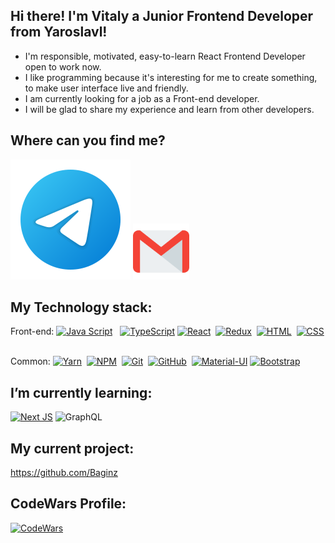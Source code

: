 ## Hi there!  I'm Vitaly a Junior Frontend Developer from Yaroslavl!

* I'm responsible, motivated, easy-to-learn React Frontend Developer open to work now.
* I like programming because it's interesting for me to create something, to make user interface live and friendly.
* I am currently looking for a job as a Front-end developer.
* I will be glad to share my experience and learn from other developers.

## Where can you find me?

<!-- [<img src="Linkedin.svg">]() -->
[<img src="telegram.svg">](https://t.me/Bagins)
[<img src="gmail.svg" width="90px" height="90px">](mailto:baginsqt@gmail.com)
<br />

## My Technology stack:

Front-end: 
[![Java Script](https://shields.io/badge/-Java_Script-F7DF1E?logo=javascript&style=for-the-badge&logoColor=222)](https://learn.javascript.ru/) &nbsp;
[![TypeScript](https://img.shields.io/badge/-TypeScript-f9fbfa?logo=TypeScript&style=for-the-badge)](https://www.typescriptlang.org/)
[![React](https://shields.io/badge/-React-f9fbfa?logo=react&style=for-the-badge)](https://reactjs.org/)&nbsp;
[![Redux](https://shields.io/badge/-Redux-710B77?logo=redux&style=for-the-badge)](https://redux.js.org/)&nbsp;
[![HTML](https://shields.io/badge/-HTML5-E34F26?logo=html5&style=for-the-badge&logoColor=fff)](https://www.w3schools.com/html/)&nbsp;
[![CSS](https://shields.io/badge/-CSS3-1572B6?logo=css3&style=for-the-badge&logoColor=fff)](https://www.w3schools.com/css/)&nbsp;
<br />

Common: 
[![Yarn](https://shields.io/badge/-Yarn-f0efe7?logo=git&style=for-the-badge)](https://yarnpkg.com/)&nbsp;
[![NPM](https://img.shields.io/badge/NPM-%23000000.svg?style=for-the-badge&logo=npm&logoColor=white)](https://www.npmjs.com/)&nbsp;
[![Git](https://shields.io/badge/-Git-f0efe7?logo=git&style=for-the-badge)](https://git-scm.com/)&nbsp;
[![GitHub](https://shields.io/badge/-GitHub-333?logo=GitHub&style=for-the-badge)](https://github.com/)&nbsp;
[![Material-UI](https://img.shields.io/badge/-materialui-1572B6?logo=Material-UI&style=for-the-badge)](https://material-ui.com/ru/)
[![Bootstrap](https://img.shields.io/badge/-Bootstrap-f9fbfa?logo=bootstrap&style=for-the-badge)](https://getbootstrap.com/)

## I’m currently learning:

[![Next JS](https://img.shields.io/badge/Next-black?style=for-the-badge&logo=next.js&logoColor=white)](https://nextjs.org/)
![GraphQL](https://img.shields.io/badge/-GraphQL-E10098?style=for-the-badge&logo=graphql&logoColor=white)

## My current project:

https://github.com/Baginz

## CodeWars Profile:

[![CodeWars](https://img.shields.io/badge/-CodeWars-333?logo=CodeWars&style=for-the-badge)](https://www.codewars.com/users/Baginz)

